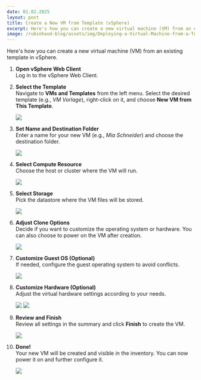 ```yaml
---
date: 01.02.2025
layout: post
title: Create a New VM from Template (vSphere)
excerpt: Here's how you can create a new virtual machine (VM) from an existing template in vSphere.
image: /rubinhood-blog/assets/img/Deploying-a-Virtual-Machine-from-a-Template-in-vSphere/001.jpg
---
```


Here's how you can create a new virtual machine (VM) from an existing template in vSphere.

1. **Open vSphere Web Client**  
   Log in to the vSphere Web Client.

2. **Select the Template**  
   Navigate to **VMs and Templates** from the left menu. Select the desired template (e.g., *VM Vorlage*), right-click on it, and choose **New VM from This Template**.

   ![](/rubinhood-blog/assets/img/Deploying-a-Virtual-Machine-from-a-Template-in-vSphere/001.jpg)

3. **Set Name and Destination Folder**  
   Enter a name for your new VM (e.g., *Mia Schneider*) and choose the destination folder.

   ![](/rubinhood-blog/assets/img/Deploying-a-Virtual-Machine-from-a-Template-in-vSphere/002.jpg)

4. **Select Compute Resource**  
   Choose the host or cluster where the VM will run.

   ![](/rubinhood-blog/assets/img/Deploying-a-Virtual-Machine-from-a-Template-in-vSphere/003.jpg)

5. **Select Storage**  
   Pick the datastore where the VM files will be stored.

   ![](/rubinhood-blog/assets/img/Deploying-a-Virtual-Machine-from-a-Template-in-vSphere/004.jpg)

6. **Adjust Clone Options**  
   Decide if you want to customize the operating system or hardware. You can also choose to power on the VM after creation.

   ![](/rubinhood-blog/assets/img/Deploying-a-Virtual-Machine-from-a-Template-in-vSphere/005.jpg)

7. **Customize Guest OS (Optional)**  
   If needed, configure the guest operating system to avoid conflicts.

   ![](/rubinhood-blog/assets/img/Deploying-a-Virtual-Machine-from-a-Template-in-vSphere/006.jpg)

8. **Customize Hardware (Optional)**  
   Adjust the virtual hardware settings according to your needs.

   ![](/rubinhood-blog/assets/img/Deploying-a-Virtual-Machine-from-a-Template-in-vSphere/007.jpg)
   ![](/rubinhood-blog/assets/img/Deploying-a-Virtual-Machine-from-a-Template-in-vSphere/008.jpg)

9. **Review and Finish**  
   Review all settings in the summary and click **Finish** to create the VM.

   ![](/rubinhood-blog/assets/img/Deploying-a-Virtual-Machine-from-a-Template-in-vSphere/009.jpg)

10. **Done!**  
    Your new VM will be created and visible in the inventory. You can now power it on and further configure it.

    ![](/rubinhood-blog/assets/img/Deploying-a-Virtual-Machine-from-a-Template-in-vSphere/010.jpg)
